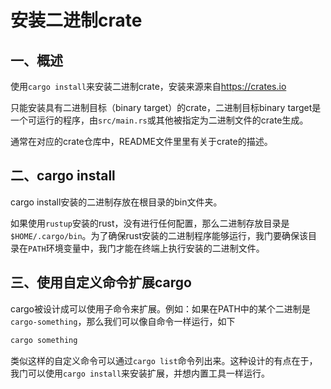 # 安装二进制crate

## 一、概述

使用`cargo install`来安装二进制crate，安装来源来自<https://crates.io>

只能安装具有二进制目标（binary target）的crate，二进制目标binary target是一个可运行的程序，由`src/main.rs`或其他被指定为二进制文件的crate生成。

通常在对应的crate仓库中，README文件里里有关于crate的描述。

## 二、cargo install

cargo install安装的二进制存放在根目录的bin文件夹。

如果使用`rustup`安装的rust，没有进行任何配置，那么二进制存放目录是`$HOME/.cargo/bin`。为了确保rust安装的二进制程序能够运行，我门要确保该目录在`PATH`环境变量中，我门才能在终端上执行安装的二进制文件。

## 三、使用自定义命令扩展cargo

cargo被设计成可以使用子命令来扩展。例如：如果在PATH中的某个二进制是`cargo-something`，那么我们可以像自命令一样运行，如下

```bash
cargo something
```

类似这样的自定义命令可以通过`cargo list`命令列出来。这种设计的有点在于，我门可以使用`cargo install`来安装扩展，并想内置工具一样运行。
